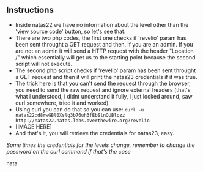 ## Instructions

- Inside natas22 we have no information about the level other than the 'view source code' button, so let's see that.
- There are two php codes, the first one checks if 'revelio' param has been sent throught a GET request and then, if you are an admin. If you are not an admin it will send a HTTP request with the header "Location /" which essentially will get us to the starting point because the second script will not execute.
- The second php script checks if 'revelio' param has been sent throught a GET request and then it will print the natas23 credentials if it was true.
- The trick here is that you can't send the request through the browser, you need to send the raw request and ignore external headers (that's what i understood, i didnt understand it fully, i just looked around, saw curl somewhere, tried it and worked).
- Using curl you can do that so you can use: `curl -u natas22:d8rwGBl0Xslg3b76uh3fEbSlnOUBlozz http://natas22.natas.labs.overthewire.org?revelio`
- [IMAGE HERE]
- And that's it, you will retrieve the credentials for natas23, easy.

*Some times the credentials for the levels change, remember to change the password on the curl command if that's the case*

nata